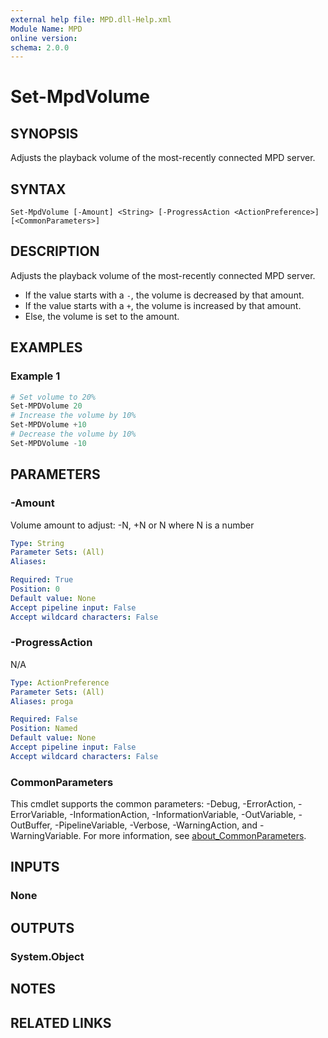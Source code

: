 ```yaml
---
external help file: MPD.dll-Help.xml
Module Name: MPD
online version:
schema: 2.0.0
---
```


# Set-MpdVolume

## SYNOPSIS
Adjusts the playback volume of the most-recently connected MPD server.

## SYNTAX

```
Set-MpdVolume [-Amount] <String> [-ProgressAction <ActionPreference>] [<CommonParameters>]
```

## DESCRIPTION
Adjusts the playback volume of the most-recently connected MPD server.

- If the value starts with a `-`, the volume is decreased by that amount.
- If the value starts with a `+`, the volume is increased by that amount.
- Else, the volume is set to the amount.

## EXAMPLES

### Example 1
```powershell
# Set volume to 20%
Set-MPDVolume 20
# Increase the volume by 10%
Set-MPDVolume +10
# Decrease the volume by 10%
Set-MPDVolume -10
```


## PARAMETERS

### -Amount
Volume amount to adjust: -N, +N or N where N is a number

```yaml
Type: String
Parameter Sets: (All)
Aliases:

Required: True
Position: 0
Default value: None
Accept pipeline input: False
Accept wildcard characters: False
```

### -ProgressAction
N/A

```yaml
Type: ActionPreference
Parameter Sets: (All)
Aliases: proga

Required: False
Position: Named
Default value: None
Accept pipeline input: False
Accept wildcard characters: False
```

### CommonParameters
This cmdlet supports the common parameters: -Debug, -ErrorAction, -ErrorVariable, -InformationAction, -InformationVariable, -OutVariable, -OutBuffer, -PipelineVariable, -Verbose, -WarningAction, and -WarningVariable. For more information, see [about_CommonParameters](http://go.microsoft.com/fwlink/?LinkID=113216).

## INPUTS

### None

## OUTPUTS

### System.Object
## NOTES

## RELATED LINKS
